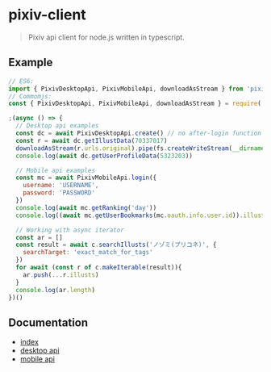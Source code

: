# pixiv-client

> Pixiv api client for node.js written in typescript.

## Example

```js
// ES6:
import { PixivDesktopApi, PixivMobileApi, downloadAsStream } from 'pixiv-client'
// Commomjs:
const { PixivDesktopApi, PixivMobileApi, downloadAsStream } = require('pixiv-client')

;(async () => {
  // Desktop api examples
  const dc = await PixivDesktopApi.create() // no after-login function in PixivDesktopApi
  const r = await dc.getIllustData(70337017)
  downloadAsStream(r.urls.original).pipe(fs.createWriteStream(__dirname + '/test.png')) // or `await downloadToLocal(r.urls.original, __dirname + '/test.png')`
  console.log(await dc.getUserProfileData(5323203))

  // Mobile api examples
  const mc = await PixivMobileApi.login({
    username: 'USERNAME',
    password: 'PASSWORD'
  })
  console.log(await mc.getRanking('day'))
  console.log((await mc.getUserBookmarks(mc.oauth.info.user.id)).illusts)

  // Working with async iterator
  const ar = []
  const result = await c.searchIllusts('ノゾミ(プリコネ)', {
    searchTarget: 'exact_match_for_tags'
  })
  for await (const r of c.makeIterable(result)){
    ar.push(...r.illusts)
  }
  console.log(ar.length)
})()
```

## Documentation

* [index](src/index.ts)
* [desktop api](src/desktop/index.ts)
* [mobile api](src/mobile/index.ts)
